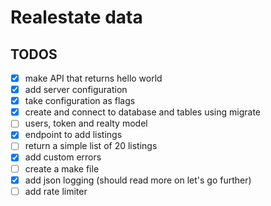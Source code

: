 # Realestate data 
## TODOS
- [x] make API that returns hello world
- [x] add server configuration
- [x] take configuration as flags
- [x] create and connect to database and tables using migrate
- [ ] users, token and realty model
- [x] endpoint to add listings
- [ ] return a simple list of 20 listings
- [x] add custom errors
- [ ] create a make file
- [x] add json logging (should read more on let's go further)
- [ ] add rate limiter
